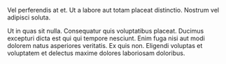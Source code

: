 Vel perferendis at et. Ut a labore aut totam placeat distinctio. Nostrum vel adipisci soluta.
 Ut in quas sit nulla. Consequatur quis voluptatibus placeat. Ducimus excepturi dicta est qui qui tempore nesciunt. Enim fuga nisi aut modi dolorem natus asperiores veritatis. Ex quis non. Eligendi voluptas et voluptatem et delectus maxime dolores laboriosam doloribus.